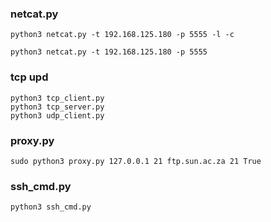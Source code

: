 
### netcat.py

```
python3 netcat.py -t 192.168.125.180 -p 5555 -l -c
```
```
python3 netcat.py -t 192.168.125.180 -p 5555
```

### tcp upd

```
python3 tcp_client.py
python3 tcp_server.py
python3 udp_client.py
```

### proxy.py

```
sudo python3 proxy.py 127.0.0.1 21 ftp.sun.ac.za 21 True
```

### ssh_cmd.py

```
python3 ssh_cmd.py 
```